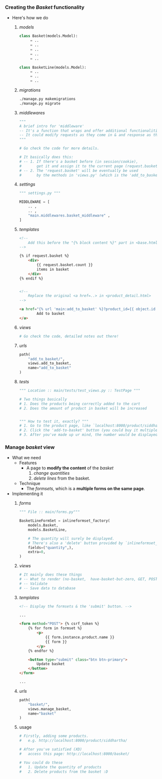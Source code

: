 
### Creating the *Basket* functionality
- Here's how we do
    1. *models*

        ```python
        class Basket(models.Model):
             = ..
             = ..
             = ..
             = ..
             = ..

        class BasketLine(models.Model):
             = ..
             = ..
             = ..
        ```

    2. *migrations*

        ```bash
        ./manage.py makemigrations
        ./manage.py migrate
        ```

    3. *middlewares* 

        ```python
        """
        A brief intro for 'middleware'
        -- It's a function that wraps and offer additional functionalities to view.
        -- It could modify requests as they come in & and response as they come out.
        """

        # Go check the code for more details.

        # It basically does this:
        # -- 1. If there's a basket before (in session/cookie),
        #       get it and assign it to the current page (request.basket).
        # -- 2. The 'request.basket' will be eventually be used
        #       by the methods in 'views.py' (which is the 'add_to_basket')
        ```

    4. *settings* 

        ```python
        """ settings.py """
        
        MIDDLEWARE = [
            .. , 
            .. ,
            "main.middlewares.basket_middleware" ,
        ]
        ```

    4. *templates*

        ```html
        <!-- 
            Add this before the "{% block content %}" part in <base.html>
        -->

        {% if request.basket %}
	        <div>
	        	{{ request.basket.count }}
	        	items in basket
	        </div>
        {% endif %}


        <!-- 
            Replace the original <a href=..> in <product_detail.html>
        -->

        <a href="{% url 'main:add_to_basket' %}?product_id={{ object.id }}">
                Add to basket
        </a>

        ```

    5. *views*

        ```python
        # Go check the code, detailed notes out there!
        ```

    6. *urls*

        ```python
        path(
            "add_to_basket/",
            views.add_to_basket, 
            name="add_to_basket"
        )
        ```

    7. *tests*

        ```python
        """ Location :: main/tests/test_views.py :: TestPage """

        # Two things basically
        # 1. Does the products being correctly added to the cart
        # 2. Does the amount of product in basket will be increased


        """ How to test it, exactly? """
        # 1. Go to the product page, like `localhost:8000/product/siddhartha/`
        # 2. Click the 'add-to-basket' button (you could buy it multiple times though).
        # 3. After you've made up ur mind, the number would be displayed at the top.
        ```

### Manage *basket* **view**
- What we need 
    - Features
        - A page to **modify the content** of the *basket*
            1. *change quantities* 
            2. *delete lines* from the basket.
    - Technique
        - The *formsets*, which is a **multiple forms on the same page**.
- Implementing it 
    1. *forms*

        ```python
        """ File :: main/forms.py"""

        BasketLineFormSet = inlineformset_factory(
            models.Basket,
            models.BasketLine,

            # The quantity will surely be displayed.
            # There's also a 'delete' button provided by `inlineformset_factory`.
            fields=("quantity",),
            extra=0,
        )
        ```

    2. *views*

        ```python
        # It mainly does these things
        # -- What to render (no-basket,  have-basket-but-zero, GET, POST)
        # -- Validate
        # -- Save data to database
        ```

    3. *templates*

        ```html
        <!-- Display the formsets & the 'submit' button. -->

        ...

        <form method="POST"> {% csrf_token %}
			{% for form in formset %}
				<p>
					{{ form.instance.product.name }}
					{{ form }}
				</p>
			{% endfor %}

			<button type="submit" class="btn btn-primary">
				Update basket
			</button>
		</form>

        ...

        ```

    4. *urls*

        ```python
        path(
            "basket/",
            views.manage_basket, 
            name="basket"
        )
        ```

    5. usage

        ```bash
        # Firstly, adding some products.
        #   e.g. http://localhost:8000/product/siddhartha/
        
        # After you've satisfied (XD)
        #   access this page: http://localhost:8000/basket/ 
        
        # You could do these 
        #   1. Update the quantity of products
        #   2. Delete products from the basket :D
        ```

